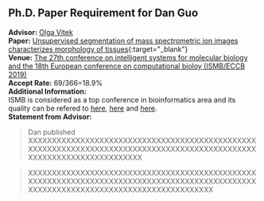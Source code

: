 ## Ph.D. Paper Requirement for Dan Guo 

**Advisor:** [Olga Vitek](https://www.khoury.northeastern.edu/people/olga-vitek/)  
**Paper:** [Unsupervised segmentation of mass spectrometric ion images characterizes morphology of tissues](paper.pdf){:target="_blank"}  
**Venue:** [The 27th conference on intelligent systems for molecular biology and the 18th European conference on computational bioloy (ISMB/ECCB 2019)](https://www.iscb.org/ismbeccb2019)  
**Accept Rate:** 69/366=18.9%  
**Additional Information:**  
ISMB is considered as a top conference in bioinformatics area and its quality can be refered to [here](http://www.conferenceranks.com/), [here](http://csrankings.org/) and [here](http://csmetrics.org/).  
**Statement from Advisor:**  
> Dan published XXXXXXXXXXXXXXXXXXXXXXXXXXXXXXXXXXXXXXXXXXXXXXXXXXXXXXXXXXXXXXXXXXXXXXXXXXXXXXXXXXXXXXXXXXXXXXXXXXXXXXXXXXXXXXXXXXXXXXXX
  
> XXXXXXXXXXXXXXXXXXXXXXXXXXXXXXXXXXXXXXXXXXXXXXXXXXXXXXXXXXXXXXXXXXXXXXXXXXXXXXXXXXXXXXXXXXXXXXXXXXXXXXXXXXXXXXXXXXXXXXXXXXXXXXXXXXXXXXX